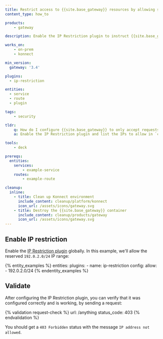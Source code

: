 ```yaml
---
title: Restrict access to {{site.base_gateway}} resources by allowing specific IPs
content_type: how_to

products:
    - gateway

description: Enable the IP Restriction plugin to instruct {{site.base_gateway}} to only accept requests from specific IP addresses.

works_on:
    - on-prem
    - konnect

min_version:
  gateway: '3.4'

plugins:
  - ip-restriction

entities: 
  - service
  - route
  - plugin

tags:
    - security

tldr:
    q: How do I configure {{site.base_gateway}} to only accept requests from specific IP addresses?
    a: Enable the IP Restriction plugin and list the IPs to allow in `config.allow`.

tools:
    - deck

prereqs:
  entities:
    services:
        - example-service
    routes:
        - example-route

cleanup:
  inline:
    - title: Clean up Konnect environment
      include_content: cleanup/platform/konnect
      icon_url: /assets/icons/gateway.svg
    - title: Destroy the {{site.base_gateway}} container
      include_content: cleanup/products/gateway
      icon_url: /assets/icons/gateway.svg
---
```


## Enable IP restriction

Enable the [IP Restriction plugin](/plugins/ip-restriction/) globally. 
In this example, we'll allow the reserved `192.0.2.0/24` IP range:

{% entity_examples %}
entities:
  plugins:
    - name: ip-restriction
      config:
        allow:
        - 192.0.2.0/24
{% endentity_examples %}

## Validate

After configuring the IP Restriction plugin, you can verify that it was configured correctly and is working, by sending a request:

{% validation request-check %}
url: /anything
status_code: 403
{% endvalidation %}

You should get a `403 Forbidden` status with the message `IP address not allowed`.
